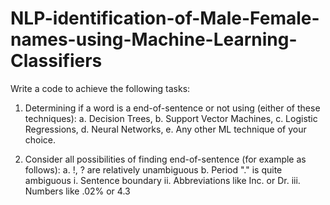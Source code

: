 # NLP-identification-of-Male-Female-names-using-Machine-Learning-Classifiers

Write a code to achieve the following tasks:

1. Determining if a word is a end-of-sentence or not using (either of these techniques):
a. Decision Trees,
b. Support Vector Machines,
c. Logistic Regressions,
d. Neural Networks,
e. Any other ML technique of your choice.

2. Consider all possibilities of finding end-of-sentence (for example as follows):
a. !, ? are relatively unambiguous
b. Period "." is quite ambiguous
        i. Sentence boundary
        ii. Abbreviations like Inc. or Dr.
        iii. Numbers like .02% or 4.3

